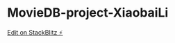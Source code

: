 # MovieDB-project-XiaobaiLi

[Edit on StackBlitz ⚡️](https://stackblitz.com/edit/web-platform-jovh5u)
